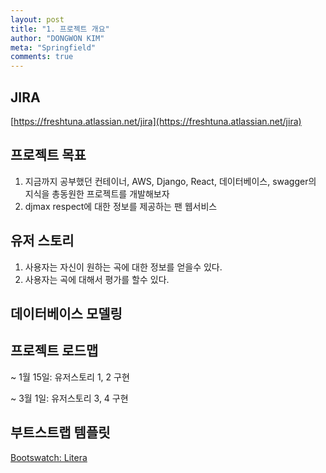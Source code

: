 ```yaml
---
layout: post
title: "1. 프로젝트 개요"
author: "DONGWON KIM"
meta: "Springfield"
comments: true
---
```


## JIRA

[https://freshtuna.atlassian.net/jira](https://freshtuna.atlassian.net/jira)

## 프로젝트 목표

1. 지금까지 공부했던 컨테이너, AWS, Django, React, 데이터베이스, swagger의 지식을 총동원한 프로젝트를 개발해보자
2. djmax respect에 대한 정보를 제공하는 팬 웹서비스 

## 유저 스토리

1. 사용자는 자신이 원하는 곡에 대한 정보를 얻을수 있다.
2. 사용자는 곡에 대해서 평가를 할수 있다.

## 데이터베이스 모델링


## 프로젝트 로드맵

~ 1월 15일: 유저스토리 1, 2 구현

~ 3월 1일: 유저스토리 3, 4 구현

## 부트스트랩 템플릿

[Bootswatch: Litera](https://bootswatch.com/litera/)
